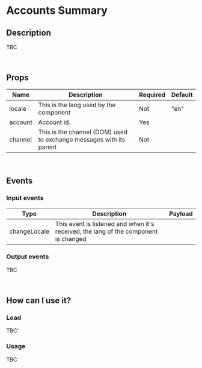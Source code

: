 # Accounts Summary

## Description

TBC

<br />

## Props

| Name    | Description                                                  | Required | Default |
| ------- | ------------------------------------------------------------ | -------- | ------- |
| locale  | This is the lang used by the component                       | Not      | "en"    |
| account | Account id.                                                  | Yes      |         |
| channel | This is the channel (DOM) used to exchange messages with its parent | Not      |         |

<br />

## Events

### Input events

| Type         | Description                                                  | Payload       |
| ------------ | ------------------------------------------------------------ | ------------- |
| changeLocale | This event is listened and when it's received, the lang of the component is changed |  |



### Output events

TBC

<br />

## How can I use it?

### Load

TBC'

### Usage

TBC


